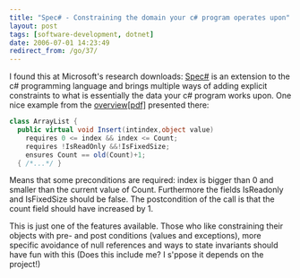 ```yaml
---
title: "Spec# - Constraining the domain your c# program operates upon"
layout: post
tags: [software-development, dotnet]
date: 2006-07-01 14:23:49
redirect_from: /go/37/
---
```


I found this at Microsoft&#39;s research downloads: [Spec#](http://research.microsoft.com/specsharp/) is an extension to the c# programming language and brings multiple ways of adding explicit constraints to what is essentially the data your c# program works upon. One nice example from the [overview[pdf]](http://research.microsoft.com/specsharp/papers/krml136.pdf) presented there:

```csharp
class ArrayList {
  public virtual void Insert(intindex,object value)
    requires 0 <= index && index <= Count;
    requires !IsReadOnly &&!IsFixedSize;
    ensures Count == old(Count)+1;
  { /*...*/ }
```

Means that some preconditions are required: index is bigger than 0 and smaller than the current value of Count. Furthermore the fields IsReadonly and IsFixedSize should be false. The postcondition of the call is that the count field should have increased by 1.

This is just one of the features available. Those who like constraining their objects with pre- and post conditions (values and exceptions), more specific avoidance of null references and ways to state invariants should have fun with this (Does this include me? I s'ppose it depends on the project!)